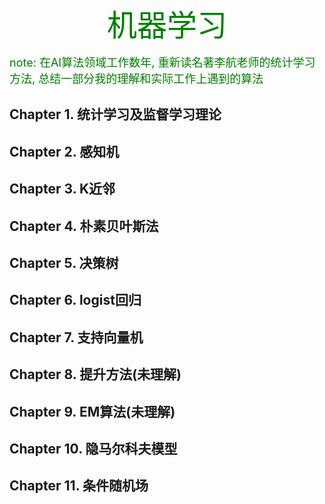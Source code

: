 <p align="center"><font color="green" size=8>机器学习</font></p>

<p><font color="green" size=4>note: 在AI算法领域工作数年, 重新读名著李航老师的统计学习方法, 总结一部分我的理解和实际工作上遇到的算法</font></p>



## Chapter 1. 统计学习及监督学习理论

## Chapter 2. 感知机

## Chapter 3. K近邻

## Chapter 4. 朴素贝叶斯法

## Chapter 5. 决策树

## Chapter 6. logist回归

## Chapter 7. 支持向量机

## Chapter 8. 提升方法(未理解)

## Chapter 9. EM算法(未理解)

## Chapter 10. 隐马尔科夫模型

## Chapter 11. 条件随机场